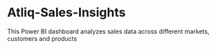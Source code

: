 # Atliq-Sales-Insights
This Power BI dashboard analyzes sales data across different markets, customers and products
